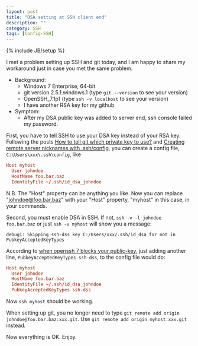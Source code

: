 ```yaml
---
layout: post
title: "DSA setting at SSH client end"
description: ""
category: SSH
tags: [Config-SSH]
---
```

{% include JB/setup %}

I met a problem setting up SSH and git today, and I am happy to share my workaround just in case you met the same problem. 

- Background:
	- Windows 7 Enterprise, 64-bit
	- git version 2.5.1.windows.1 (type `git --version` to see your version)
	- OpenSSH_7.1p1 (type `ssh -v localhost` to see your version)
	- I have another RSA key for my github
- Symptom:
	- After my DSA public key was added to server end, ssh console failed my password.

First, you have to tell SSH to use your DSA key instead of your RSA key. Following the posts [How to tell git which private key to use?](http://superuser.com/questions/232373/how-to-tell-git-which-private-key-to-use/232406#232406) and [Creating remote server nicknames with .ssh/config](http://www.saltycrane.com/blog/2008/11/creating-remote-server-nicknames-sshconfig/), you can create a config file, `C:\Users\xxx\.ssh\config`, like

```conf
Host myhost
  User johndoe
  HostName foo.bar.baz
  IdentityFile ~/.ssh/id_dsa_johndoe
```

N.B. The "Host" property can be anything you like. Now you can replace "johndoe@foo.bar.baz" with your "Host" property, "myhost" in this case, in your commands.

Second, you must enable DSA in SSH. If not, `ssh -v -l johndoe foo.bar.baz` or just `ssh -v myhost` will show you a message:

	debug1: Skipping ssh-dss key C:/Users/xxx/.ssh/id_dsa for not in PubkeyAcceptedKeyTypes

According to [when openssh 7 blocks your public-key](https://coderwall.com/p/ykgawg/when-openssh-7-blocks-your-public-key), just adding another line, `PubkeyAcceptedKeyTypes ssh-dss`, to the config file would do:

```conf
Host myhost
  User johndoe
  HostName foo.bar.baz
  IdentityFile ~/.ssh/id_dsa_johndoe
  PubkeyAcceptedKeyTypes ssh-dss
```

Now `ssh myhost` should be working. 

When setting up git, you no longer need to type `git remote add origin johndoe@foo.bar.baz:xxx.git`. Use `git remote add origin myhost:xxx.git` instead. 

Now everything is OK. Enjoy.